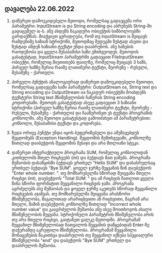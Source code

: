 ## დავალება 22.06.2022

1. დაწერეთ დამოუკიდებელი მეთოდი, რომელსაც გადაეცემა ორი პარამეტრი:  InputStream is და String encoding და აბრუნებს String-ში გადაცემულ is-ს.  ანუ ახდენს ნაკადური ობიექტის სიმბოლოებში გარდაქმნას. მიაქციეთ ყურადღება,  რომ თუ InputStream is შეიცავს რამდენიმე ხაზიან სტრიქონს, მეთოდმაც  შედეგში ზუსტად ასეთი და ზუსტად ამდენ ხაზიანი ტექსტი უნდა დააბრუნოს. ანუ  ხაზების რაოდენობა და ყველა შესაბამისი ხაზი ემთხვეოდეს. მეთოდის  გასატესტად, InputStream პარამეტრში გადაეცით FileInputStream ობიექტი,  რომელიც მიუთითებს ფაილზე, რომელიც შეიცავს 3 ხაზს, პირველ ხაზზე წერია  რაიმე ლათინური ტექსტი, მეორეზე - რუსული, მესამეზე - ქართული.

2.  პირველი პუნქტის ანალოგიურად დაწერეთ დამოუკიდებელი მეთოდი, რომელსაც  გადაეცემა სამი პარამეტრი: OutputStream os, String text და String  encoding და OutputStream os ნაკადურ ობიექტში მოახდენს ტექსტური String  text მნიშვნელობის ჩაწერას String encoding კოდირებაში. მეთოდს გასატესტად  ასევე გადაეცით 3 ხაზიანი სტრიქონი (პირველ ხაზზე წერია რაიმე ლათინური  ტექსტი, მეორეზე - რუსული, მესამეზე - ქართული) და ჩააწერინეთ ეს ტექსტი  პროგრამის კონსოლში. ანუ მეთოდი გასატესტად გამოიძახეთ ამ პარამეტრებით:  კონსოლი, შესაბამისი ტექსტი და კოდირება.

3. ზედა ორივე პუნქტი უნდა  იყოს ბუფერიზებული და ამუშავებდეს შეცდომებს (Exception Handling).  შეცდომის შემთხვევაში, კონსოლზე წითლად დაიბეჭდოს შეცდომის მესიჯი და არა  მთლიანი სტეკი.

4. დაწერეთ ინტერაქტიული პროგრამა SUM, რომელიც კონსოლიდან კითხულობს მთელ რიცხვებს (int) და ბეჭდავს მათ ჯამებს. 
პროგრამა მუშაობის დასაწყისში ბეჭდავს ერთხელ "Hello SUM" და დასასრულსაც ერთხელ ბეჭდავს "Bye SUM". 
ყოველ ჯერზე შეყვანის წინ დაუბეჭდოს "Enter whole number: ". 
თუ  მომხარებელმა სწორად შეიყვანა მთელი რიცხვი (int), დაუბეჭდოს "Total SUM: "  და ამ რიცხვის ჩათლით ყველა წინა სწორი ფორმატით შეყვანილი რიცხვის ჯამი.  პროგრამა აგრძელებს ასე მუშაობას და ყოველ ჯერზე აკეთებს სწორად შეყვანილი  რიცხვების აჯამვას.
თუ მომხარებელმა შეიყვანა არასწორი მნიშვნელობა,  მაგალითად არარიცხვითი ან რიცხვითი, მაგრამ არა მთელი, მაშინ დაუბეჭდოს  კონსოლზე წითლად "Incorrect whole number value" და გააგრძელოს მუშაობა ანუ  ისევ მოითხოვოს ახალი მნიშვნელობის შეყვანა. სტრიქონული პარამეტრის  მნიშვნელობა არის თუ არა მთელი რიცხვი, გაიტანეთ ცალკე მეთოდში.
პროგრამამ შეყვანილ მნიშვნელობად ჩათვალოს შეყვანის დაწყებიდან Enter-ზე დაჭერამდე აკრეფილი მნიშვნელობა.
პროგრამამ  შეყვანილი მონაცემების წაკითხვა დაასრულოს თუ შეყვანილ იქნება სპეციალური  მნიშვნელობა "end" და დაბეჭდოს "Bye SUM" ერთხელ და დაასრულოს მუშაობა.